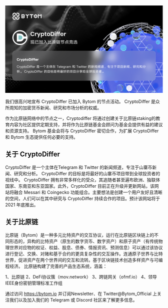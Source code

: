 ![](../images/notify/CryptoDiffer.png)

我们很高兴地宣布 CryptoDiffer 已加入 Bytom 的节点活动。 CryptoDiffer 是众所周知的加密货币新闻、研究和市场分析的权威。

作为比原链网络中的节点之一，Cryptodiffer 将通过创建关于比原链staking的教育内容为社区提供定期支持，并将作为比原链基金会顾问为基金会提供有益的建议和资源支持。 Bytom 基金会将与 CryptoDiffer 密切合作，为扩展 CryptoDiffer 和 Bytom 生态提供任何必要的支持。

## 关于 CryptoDiffer

CryptoDiffer 是一个主体在Telegram 和 Twitter 的新闻频道，专注于山寨币新闻、研究和分析。 CryptoDiffer 的目标是将最好的山寨币项目带到全球投资者的视线中。 CryptoDiffer 拥有非常多样化的受众，其追随者甚至遍布欧洲、独联体国家、东南亚和东亚国家。此外，CryptoDiffer 目前正在升级并更新网站，该网站将融合 Messari 和 Coingecko 功能组合。主要想法是创建一个用户友好且清晰的空间，人们可以在其中研究与 CryptoDiffer 持续合作的项目。预计该网站将于 2021 年底推出。

## 关于比原链

比原链（Bytom）是一种多元比特资产的交互协议，运行在比原链区块链上的不同形态的，异构的比特资产（原生的数字货币、数字资产）和原子资产（有传统物理世界对应物的权证、权益、股息、债券、情报资讯、预测信息）可以通过该协议进行登记、交换、对赌和基于合约的更具复杂性的交互操作。连通原子世界与比特世界，促进资产在两个世界间的交互和流转。基于区块链技术创造多样资产与可编程经济。
比原链构建了完善的产品生态系统，涵盖：

1、比原链
2、DeFi协议簇（mov.network）
3、跨链网关（ofmf.io）
4、领导IEEE身份密钥管理标准工作组


通过访问 https://bytom.io 并订阅Newsletter、在 Twitter@Bytom_Official 上关注我们以及加入我们的 Telegram 或 Discord 社区来了解更多信息。